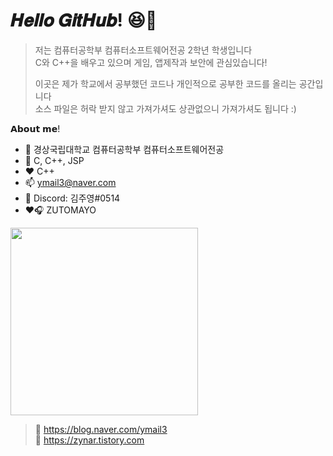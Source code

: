 # 𝑯𝒆𝒍𝒍𝒐 𝑮𝒊𝒕𝑯𝒖𝒃! 😆🤞   
   
> 저는 컴퓨터공학부 컴퓨터소프트웨어전공 2학년 학생입니다   
> C와 C++을 배우고 있으며 게임, 앱제작과 보안에 관심있습니다!
>    
> 이곳은 제가 학교에서 공부했던 코드나 개인적으로 공부한 코드를 올리는 공간입니다   
> 소스 파일은 허락 받지 않고 가져가셔도 상관없으니 가져가셔도 됩니다 :)   
   
𝗔𝗯𝗼𝘂𝘁 𝗺𝗲!   
* 🏫 경상국립대학교 컴퓨터공학부 컴퓨터소프트웨어전공
* 🌱 C, C++, JSP
* ❤️ C++</li>
* 📫 ymail3@naver.com
* 💬 Discord: 김주영#0514
* ❤️🎧 ZUTOMAYO   
   
<img src="https://github.com/wndudwkd003/wndudwkd003/blob/main/main2.png" height="300px"></img>   
> 🔗 https://blog.naver.com/ymail3   
> 🔗 https://zynar.tistory.com   
